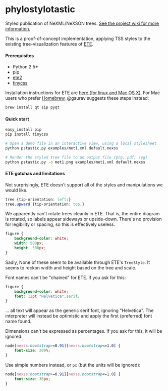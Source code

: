 phylostylotastic
================

Styled publication of NeXML/NeXSON trees. [See the project wiki for more information.](https://github.com/OpenTreeOfLife/phylostylotastic/wiki)

This is a proof-of-concept implementation, applying TSS styles to the
existing tree-visualization features of [ETE](https://pypi.python.org/pypi/ete2/).

#### Prerequisites
- Python 2.5+
- pip
- [ete2](https://pypi.python.org/pypi/ete2/) 
- [tinycss](http://pythonhosted.org/tinycss/)

Installation instructions for ETE are [here (for linux and Mac OS X)](https://pypi.python.org/pypi/ete2/#download-and-install). 
For Mac users who prefer [Homebrew](https://github.com/Homebrew/homebrew), @gaurav suggests these steps instead:
```bash
brew install qt sip pyqt
```

#### Quick start
```bash
easy_install pip
pip install tinycss

# Open a demo file in an interactive view, using a local stylesheet
python pstastic.py examples/met1.xml default.nexss

# Render the styled tree file to an output file (png, pdf, svg)
python pstastic.py -o met1.png examples/met1.xml default.nexss
```

#### ETE gotchas and limitations

Not surprisingly, ETE doesn't support all of the styles and manipulations we would like.

```css
tree {tip-orientation: left;}
tree.upward {tip-orientation: top;}
```
We apparently can't rotate trees cleanly in ETE. That is, the entire diagram is rotated, so labels appear sideways or upside-down. There's no provision for legibility or spacing, so this is effectively useless.

```css
figure {
    background-color: white;
    width: 500px;
    height: 500px;
}
```
Sadly, None of these seem to be available through ETE's `TreeStyle`. It seems to reckon width and height based on the tree and scale.

Font names can't be "chained" for ETE. If you ask for this:
```css
figure {
    background-color: white;
    font: 12pt "Helvetica",serif;
}
```
... all text will appear as the generic serif font, ignoring "Helvetica". The interpreter will instead be optimistic and apply the first (preferred) font name found.

Dimensions can't be expressed as percentages. If you ask for this, it will be ignored:
```css
node[nexss:bootstrap>=0.91][nexss:bootstrap<=1.0] {
    font-size: 200%;
}
```
Use simple numbers instead, or `px` (but the units will be ignored):
```css
node[nexss:bootstrap>=0.91][nexss:bootstrap<=1.0] {
    font-size: 30px;
}
```
